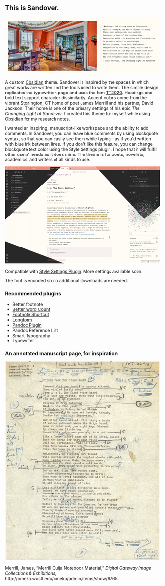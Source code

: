 ## This is Sandover.
<img src="/images/sandover-intro copy.png">
<p>A custom <a href="https://www.obsidian.md">Obsidian</a> theme. Sandover is inspired by the spaces in which great works are written and the tools used to write them. The simple design replicates the typewritten page and uses the font <a href="https://github.com/ctrlcctrlv/TT2020">TT2020</a>. Headings and bold text support character dissimilarity. Accent colors come from the vibrant Stonington, CT home of poet James Merrill and his partner, David Jackson. Their home is one of the primary settings of his epic <i>The Changing Light at Sandover.</i> I created this theme for myself while using Obsidian for my research notes. </p>

<p>I wanted an inspiring, manuscript-like workspace and the ability to add comments. In Sandover, you can leave blue comments by using blockquote syntax, so that you can easily see them while typing--as if you'd written with blue ink between lines. If you don't like this feature, you can change blockquote text color using the <a hfref="https://github.com/mgmeyers/obsidian-style-settings">Style Settings</a> plugin. I hope that it will fulfill other users' needs as it does mine. The theme is for poets, novelists, academics, and writers of all kinds to use. </p>

<img src="/combined-screenshot.png">

<p> Compatible with <a href="https://github.com/mgmeyers/obsidian-style-settings">Style Settings Plugin</a>. More settings available soon.</p>

<p>The font is encoded so no additional downloads are needed.</p>

### Recommended plugins
* Better footnote
* <a href="https://github.com/lukeleppan/better-word-count">Better Word Count</a>
* <a href="https://github.com/akaalias/obsidian-footnotes">Footnote Shortcut</a>
* <a href="https://github.com/kevboh/longform">Longform</a>
* <a href="https://github.com/OliverBalfour/obsidian-pandoc">Pandoc Plugin</a>
* Pandoc Reference List
* Smart Typography
* Typewriter

### An annotated manuscript page, for inspiration

<p align="center">
  <img width="500" src="images/WUSTL-Merrill-MS.jpg">
</p> 
<p>Merrill, James, “Merrill Ouija Notebook Material,” <i>Digital Gateway Image Collections & Exhibitions</i>, http://omeka.wustl.edu/omeka/admin/items/show/6765.</p>
